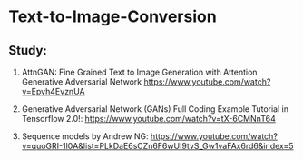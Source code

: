 # Text-to-Image-Conversion

## Study:

1. AttnGAN: Fine Grained Text to Image Generation with Attention Generative Adversarial Network
https://www.youtube.com/watch?v=Epvh4EvznUA

2. Generative Adversarial Network (GANs) Full Coding Example Tutorial in Tensorflow 2.0!:
https://www.youtube.com/watch?v=tX-6CMNnT64

3. Sequence models by Andrew NG: https://www.youtube.com/watch?v=quoGRI-1l0A&list=PLkDaE6sCZn6F6wUI9tvS_Gw1vaFAx6rd6&index=5
